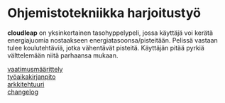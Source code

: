# Ohjemistotekniikka harjoitustyö
__cloudleap__ on yksinkertainen tasohyppelypeli, jossa käyttäjä voi kerätä energiajuomia nostaakseen energiatasoonsa/pisteitään. Pelissä vastaan tulee koulutehtäviä, jotka vähentävät pisteitä. Käyttäjän pitää pyrkiä välttelemään niitä parhaansa mukaan.

[vaatimusmäärittely](https://github.com/neakovalainen/ohjelmistotekniikka25/tree/main/cloudleap/dokumentaatio/vaatimusmaarittely.md) \
[työaikakirjanpito](https://github.com/neakovalainen/ohjelmistotekniikka25/tree/main/cloudleap/dokumentaatio/tyoaikakirjanpito.md) \
[arkkitehtuuri](https://github.com/neakovalainen/ohjelmistotekniikka25/tree/main/cloudleap/dokumentaatio/arkkitehtuuri.md) \
[changelog](https://github.com/neakovalainen/ohjelmistotekniikka25/tree/main/cloudleap/dokumentaatio/changelog.md)
